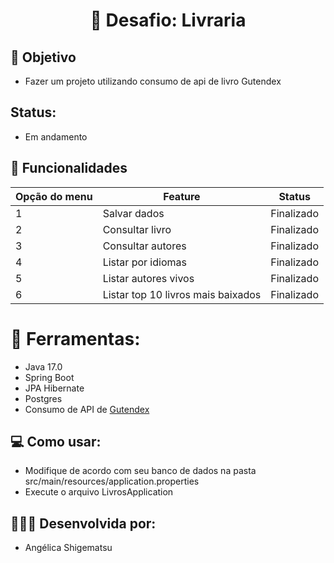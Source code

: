 # <h1 align="center">  📖 Desafio: Livraria </h1>

## 🏹 Objetivo
- Fazer um projeto utilizando consumo de api de livro Gutendex

## Status:
- Em andamento

## 🧩 Funcionalidades

| Opção do menu | Feature  | Status     |
|---------------| ------------- |------------|
| 1             | Salvar dados | Finalizado | 
| 2             | Consultar livro  | Finalizado |
| 3             | Consultar autores | Finalizado |
| 4             | Listar por idiomas | Finalizado |
| 5             | Listar autores vivos | Finalizado |
| 6             | Listar top 10 livros mais baixados | Finalizado |

# 🔨 Ferramentas:
- Java 17.0
- Spring Boot
- JPA Hibernate
- Postgres
- Consumo de API de <a href="https://gutendex.com" target="_blank">Gutendex</a>

## 💻 Como usar:
- Modifique de acordo com seu banco de dados na pasta
  src/main/resources/application.properties
- Execute o arquivo LivrosApplication

## 👩🏻‍💻 Desenvolvida por: 
- Angélica Shigematsu
